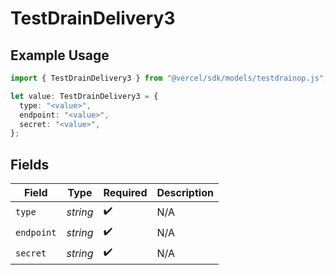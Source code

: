 # TestDrainDelivery3

## Example Usage

```typescript
import { TestDrainDelivery3 } from "@vercel/sdk/models/testdrainop.js";

let value: TestDrainDelivery3 = {
  type: "<value>",
  endpoint: "<value>",
  secret: "<value>",
};
```

## Fields

| Field              | Type               | Required           | Description        |
| ------------------ | ------------------ | ------------------ | ------------------ |
| `type`             | *string*           | :heavy_check_mark: | N/A                |
| `endpoint`         | *string*           | :heavy_check_mark: | N/A                |
| `secret`           | *string*           | :heavy_check_mark: | N/A                |